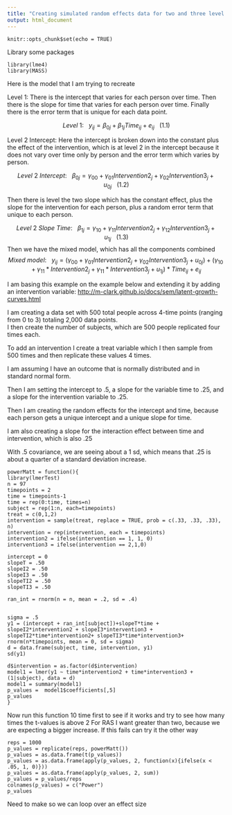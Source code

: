 ```yaml
---
title: "Creating simulated random effects data for two and three level models"
output: html_document
---
```


```{r setup, include=FALSE}
knitr::opts_chunk$set(echo = TRUE)
```
Library some packages
```{r}
library(lme4)
library(MASS)
```


Here is the model that I am trying to recreate

Level 1: There is the intercept that varies for each person over time.  Then there is the slope for time that varies for each person over time.  Finally there is the error term that is unique for each data point.

$$ Level~1:~~~{y_{ij} = \beta_{0j} + \beta_{1j}Time_{ij} + e_{ij}}~~~ (1.1)$$

Level 2 Intercept: Here the intercept is broken down into the constant plus the effect of the intervention, which is at level 2 in the intercept because it does not vary over time only by person and the error term which varies by person. 

$$ Level~2~Intercept:~~~{\beta_{0j} = \gamma_{00} + \gamma_{01}Intervention2_{j} + \gamma_{02}Intervention3_{j} + u_{0j}} ~~~ (1.2)$$


Then there is level the two slope which has the constant effect, plus the slope for the intervention for each person, plus a random error term that unique to each person.  

$$ Level~2~Slope~Time:~~~{\beta_{1j} = \gamma_{10} + \gamma_{11}Intervention2_{j} + \gamma_{12}Intervention3_{j} + u_{1j}} ~~~ (1.3)$$
Then we have the mixed model, which has all the components combined
$$Mixed~model: ~~~{y_{ij} =   (\gamma_{00}+ \gamma_{01}Intervention2_{j} + \gamma_{02}Intervention3_{j} + u_{0j}) + (\gamma_{10}}+\gamma_{11}*Intervention2_{j}+ \gamma_{11}*Intervention3_{j} +u_{1j})*Time_{ij} + e_{ij} $$

I am basing this example on the example below and extending it by adding an intervention variable: http://m-clark.github.io/docs/sem/latent-growth-curves.html

I am creating a data set with 500 total people across 4-time points (ranging from 0 to 3) totaling 2,000 data points.  
I then create the number of subjects, which are 500 people replicated four times each.

To add an intervention I create a treat variable which I then sample from 500 times and then replicate these values 4 times.

I am assuming I have an outcome that is normally distributed and in standard normal form.     

Then I am setting the intercept to .5, a slope for the variable time to .25, and a slope for the intervention variable to .25.

Then I am creating the random effects for the intercept and time, because each person gets a unique intercept and a unique slope for time.  

I am also creating a slope for the interaction effect between time and intervention, which is also .25

With .5 covariance, we are seeing about a 1 sd, which means that .25 is about a quarter of a standard deviation increase.
```{r}
powerMatt = function(){
library(lmerTest)
n = 97
timepoints = 2
time = timepoints-1
time = rep(0:time, times=n)
subject = rep(1:n, each=timepoints)
treat = c(0,1,2)
intervention = sample(treat, replace = TRUE, prob = c(.33, .33, .33), n)
intervention = rep(intervention, each = timepoints)
intervention2 = ifelse(intervention == 1, 1, 0)
intervention3 = ifelse(intervention == 2,1,0)

intercept = 0
slopeT = .50
slopeI2 = .50
slopeI3 = .50
slopeTI2 = .50
slopeTI3 = .50

ran_int = rnorm(n = n, mean = .2, sd = .4)


sigma = .5
y1 = (intercept + ran_int[subject])+slopeT*time + slopeI2*intervention2 + slopeI3*intervention3 + slopeTI2*time*intervention2+ slopeTI3*time*intervention3+ rnorm(n*timepoints, mean = 0, sd = sigma)
d = data.frame(subject, time, intervention, y1)
sd(y1)

d$intervention = as.factor(d$intervention)
model1 = lmer(y1 ~ time*intervention2 + time*intervention3 + (1|subject), data = d)
model1 = summary(model1)
p_values =  model1$coefficients[,5]
p_values
}
```
Now run this function 10 time first to see if it works and try to see how many times the t-values is above 2
For RAS I want greater than two, because we are expecting a bigger increase.  If this fails can try it the other way
```{r}
reps = 1000
p_values = replicate(reps, powerMatt()) 
p_values = as.data.frame(t(p_values)) 
p_values = as.data.frame(apply(p_values, 2, function(x){ifelse(x < .05, 1, 0)}))
p_values = as.data.frame(apply(p_values, 2, sum))
p_values = p_values/reps
colnames(p_values) = c("Power")
p_values
```
Need to make so we can loop over an effect size
```{r}


```



